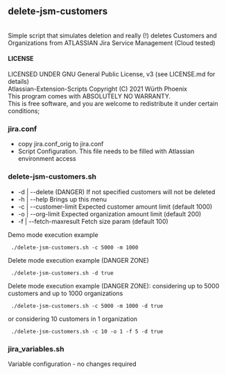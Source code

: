 ## delete-jsm-customers
<br>
Simple script that simulates deletion and really (!) deletes Customers and Organizations from ATLASSIAN Jira Service Management (Cloud tested) 

#### LICENSE

LICENSED UNDER GNU General Public License, v3  (see LICENSE.md for details)            
Atlassian-Extension-Scripts Copyright (C) 2021  Würth Phoenix                          
This program comes with ABSOLUTELY NO WARRANTY.                                        
This is free software, and you are welcome to redistribute it under certain conditions;


### jira.conf 
- copy jira.conf_orig to jira.conf
- Script Configuration. This file needs to be filled with Atlassian environment access

### delete-jsm-customers.sh

- -d  | --delete           (DANGER)   If not specified customers will not be deleted
- -h  | --help             Brings up this menu
- -c  | --customer-limit   Expected customer amount limit (default 1000) 
- -o  | --org-limit        Expected organization amount limit (default 200)
- -f  | --fetch-maxresult  Fetch size param (default 100)


Demo mode execution example<br>
```
 ./delete-jsm-customers.sh -c 5000 -m 1000

```
Delete mode execution example (DANGER ZONE)<br>
```
 ./delete-jsm-customers.sh -d true

```
Delete mode execution example (DANGER ZONE): considering up to 5000 customers and up to 1000 organizations <br>
```
 ./delete-jsm-customers.sh -c 5000 -m 1000 -d true
```

or considering 10 customers in 1 organization

``` 
 ./delete-jsm-customers.sh -c 10 -o 1 -f 5 -d true

```
### jira_variables.sh
Variable configuration - no changes required


